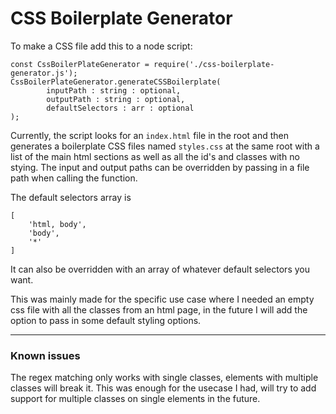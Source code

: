 # CSS Boilerplate Generator #

To make a CSS file add this to a node script:

```
const CssBoilerPlateGenerator = require('./css-boilerplate-generator.js'); 
CssBoilerPlateGenerator.generateCSSBoilerplate(
        inputPath : string : optional, 
        outputPath : string : optional, 
        defaultSelectors : arr : optional
);
```

Currently, the script looks for an `index.html` file in the root and then generates a boilerplate CSS files named `styles.css` at the same root with a list of the main html sections as well as all the id's and classes with no stying. The input and output paths can be overridden by passing in a file path when calling the function.

The default selectors array is 
```
[
    'html, body',
    'body',
    '*'
]
```
    
It can also be overridden with an array of whatever default selectors you want. 

This was mainly made for the specific use case where I needed an empty css file with all the classes from an html page, in the future I will add the option to pass in  some default styling options.

-------------------------

### Known issues ###

The regex matching only works with single classes, elements with multiple classes will break it. This was enough for the usecase I had, will try to add support for multiple classes on single elements in the future.
